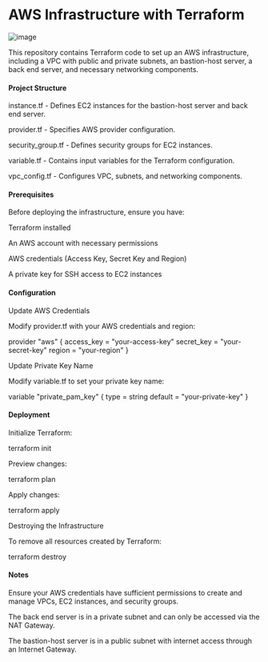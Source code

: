 # AWS Infrastructure with Terraform

![image](https://github.com/user-attachments/assets/eb5cc7ff-7e7b-4b15-a73a-314ab1010e9b)



This repository contains Terraform code to set up an AWS infrastructure, including a VPC with public and private subnets, an bastion-host server, a back end server, and necessary networking components.

#### Project Structure

instance.tf - Defines EC2 instances for the bastion-host server and  back end server.

provider.tf - Specifies AWS provider configuration.

security_group.tf - Defines security groups for EC2 instances.

variable.tf - Contains input variables for the Terraform configuration.

vpc_config.tf - Configures VPC, subnets, and networking components.

#### Prerequisites

Before deploying the infrastructure, ensure you have:

Terraform installed

An AWS account with necessary permissions

AWS credentials (Access Key, Secret Key and Region)

A private key for SSH access to EC2 instances

#### Configuration

Update AWS Credentials

Modify provider.tf with your AWS credentials and region:

provider "aws" {
  access_key = "your-access-key"
  secret_key = "your-secret-key"
  region     = "your-region"
}

Update Private Key Name

Modify variable.tf to set your private key name:


variable "private_pam_key" {
  type    = string
  default = "your-private-key"
}


#### Deployment

Initialize Terraform:

terraform init

Preview changes:

terraform plan

Apply changes:

terraform apply 

Destroying the Infrastructure

To remove all resources created by Terraform:

terraform destroy 

#### Notes

Ensure your AWS credentials have sufficient permissions to create and manage VPCs, EC2 instances, and security groups.

The back end server is in a private subnet and can only be accessed via the NAT Gateway.

The bastion-host server is in a public subnet with internet access through an Internet Gateway.
